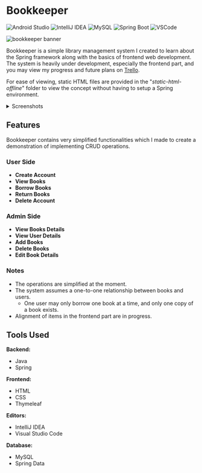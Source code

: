 # Bookkeeper

<div align="left">
  
  ![Android Studio](https://img.shields.io/badge/Android_Studio-3DDC84?style=for-the-badge&logo=android-studio&logoColor=white) 
  ![IntelliJ IDEA](https://img.shields.io/badge/IntelliJ_IDEA-000000.svg?style=for-the-badge&logo=intellij-idea&logoColor=white)
  ![MySQL](https://img.shields.io/badge/MySQL-005C84?style=for-the-badge&logo=mysql&logoColor=white)
  ![Spring Boot](https://img.shields.io/badge/Spring_Boot-F2F4F9?style=for-the-badge&logo=spring-boot)
  ![VSCode](https://img.shields.io/badge/VSCode-0078D4?style=for-the-badge&logo=visual%20studio%20code&logoColor=white)

</div>

![bookkeeper banner](https://github.com/Adr029/Bookkeeper/assets/108637165/c365fe98-d4a7-44ab-8dbb-5f6979ae5215)


Bookkeeper is a simple library management system I created to learn about the Spring framework along with the basics of frontend web development. 
The system is heavily under development, especially the frontend part, and you may view my progress and future plans on [Trello](https://trello.com/b/GoLZJhWn/bookkeeper).

For ease of viewing, static HTML files are provided in the "*static-html-offline*" folder to view the concept without having to setup a Spring environment.

<details>
  <summary>Screenshots</summary>
  
  Login Page
  ![login](https://github.com/Adr029/Bookkeeper/assets/108637165/7adbf6a6-97ea-42a0-81b0-4a15078ee44f)

  Admin View
  ![admin1](https://github.com/Adr029/Bookkeeper/assets/108637165/e1fad697-0310-48b6-b7cc-22fb19092ac2)
  ![admin2](https://github.com/Adr029/Bookkeeper/assets/108637165/d1281ca4-1768-43eb-bd5d-8e462a848f04)

  User View
  ![user](https://github.com/Adr029/Bookkeeper/assets/108637165/43d19376-ad5c-41af-b797-f96212ebc3fb)


</details>

## Features

Bookkeeper contains very simplified functionalities which I made to create a demonstration of implementing CRUD operations.

### User Side

- **Create Account**
- **View Books**
- **Borrow Books**
- **Return Books**
- **Delete Account**

### Admin Side

- **View Books Details**
- **View User Details**
- **Add Books**
- **Delete Books**
- **Edit Book Details**

### Notes
- The operations are simplified at the moment.
- The system assumes a one-to-one relationship between books and users.
  - One user may only borrow one book at a time, and only one copy of a book exists.
- Alignment of items in the frontend part are in progress.

## Tools Used

**Backend:**
- Java
- Spring

**Frontend:**
- HTML
- CSS
- Thymeleaf

**Editors:**
- IntelliJ IDEA
- Visual Studio Code

**Database:**
- MySQL
- Spring Data
